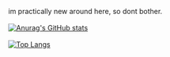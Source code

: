 im practically new around here, so dont bother.
<br/>
<br/>
[![Anurag's GitHub stats](https://github-readme-stats.vercel.app/api?username=alivarastepour&count_private=true)](https://github.com/anuraghazra/github-readme-stats)
<br/>
<br/>
[![Top Langs](https://github-readme-stats.vercel.app/api/top-langs/?username=alivarastepour&count_private=true&langs_count=3)](https://github.com/anuraghazra/github-readme-stats)
